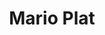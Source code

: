 ---
company: 
image: 
job_title: 
linkedin: 
sessions:
status: draft
title: Mario Plat
twitter: ''
type: participant
website: 
---